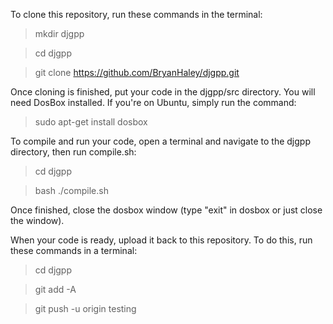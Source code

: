 To clone this repository, run these commands in the terminal:

>mkdir djgpp

>cd djgpp

>git clone https://github.com/BryanHaley/djgpp.git

Once cloning is finished, put your code in the djgpp/src directory. You will need DosBox installed. If you're on Ubuntu, simply run the command:

>sudo apt-get install dosbox

To compile and run your code, open a terminal and navigate to the djgpp directory, then run compile.sh:

>cd djgpp

>bash ./compile.sh

Once finished, close the dosbox window (type "exit" in dosbox or just close the window).

When your code is ready, upload it back to this repository. To do this, run these commands in a terminal:
>cd djgpp

>git add -A

>git push -u origin testing